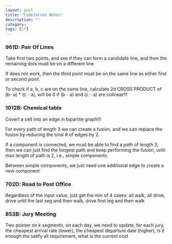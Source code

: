 ```yaml
---
layout: post
title: "Codeforces Notes"
description: ""
category: 
tags: [cf]
---
```


### 961D: Pair Of Lines 

Take first two points, and see if they can form a candidate line, and then the remaining dots must be on a different line 

If does not work, then the third point must be on the same line as either first or second point.

To check if a, b, c are on the same line, calculate 2d CROSS PRODUCT of (b- a) * (c - a), will be 0 if (b - a) and (c - a) are colinear!!!


### 1012B: Chemical table

Covert a cell into an edge in bipartite graph!!!

For every path of length 3 we can create a fusion, and we can replace the fusion by reducing the total # of edges by 2.

If a component is connected, we must be able to find a path of length 3, then we can just find the longest path and keep performing the fusion, until max length of path is 2, i.e., simple components

Between simple components, we just need one additional edge to create a new component

### 702D: Road to Post Office

Regardless of the input value, just get the min of 4 cases: all walk, all drive, drive until the last seg and then walk, drive first leg and then walk


### 853B: Jury Meeting

Two pointer on k segments, on each day, we need to update, for each jury, the cheapest arrival rate (lower), the cheapest departure date (higher), is it enough the satify all requirement, what is the current cost
